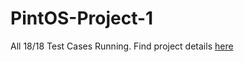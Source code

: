 # PintOS-Project-1
All 18/18 Test Cases Running. Find project details [here](https://faculty.iiitd.ac.in/~piyus/pintos/doc/pintos_2.html) 
